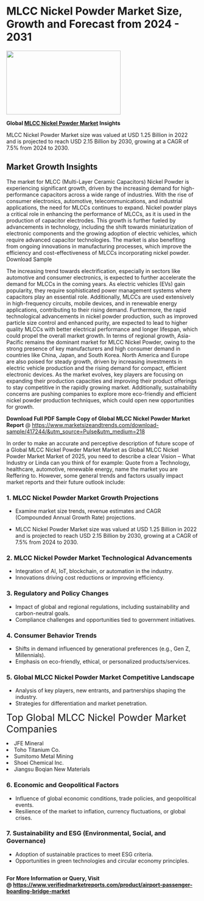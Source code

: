 <H1>MLCC Nickel Powder Market Size, Growth and Forecast from 2024 - 2031</H1><img class="aligncenter size-medium wp-image-584254" src="https://thirdeyenews.in/wp-content/uploads/2024/09/Global-Market-Research-300x168.jpeg" alt="" width="300" height="168" /><p><strong>Global&nbsp;<a href="https://www.marketsizeandtrends.com/download-sample/417244/&amp;utm_source=Pulse&amp;utm_medium=218">MLCC Nickel Powder Market</a> Insights</strong></p><p>MLCC Nickel Powder Market size was valued at USD 1.25 Billion in 2022 and is projected to reach USD 2.15 Billion by 2030, growing at a CAGR of 7.5% from 2024 to 2030.</p><p><h2>Market Growth Insights</h2> <p>The market for MLCC (Multi-Layer Ceramic Capacitors) Nickel Powder is experiencing significant growth, driven by the increasing demand for high-performance capacitors across a wide range of industries. With the rise of consumer electronics, automotive, telecommunications, and industrial applications, the need for MLCCs continues to expand. Nickel powder plays a critical role in enhancing the performance of MLCCs, as it is used in the production of capacitor electrodes. This growth is further fueled by advancements in technology, including the shift towards miniaturization of electronic components and the growing adoption of electric vehicles, which require advanced capacitor technologies. The market is also benefiting from ongoing innovations in manufacturing processes, which improve the efficiency and cost-effectiveness of MLCCs incorporating nickel powder. Download Sample </p> <p>The increasing trend towards electrification, especially in sectors like automotive and consumer electronics, is expected to further accelerate the demand for MLCCs in the coming years. As electric vehicles (EVs) gain popularity, they require sophisticated power management systems where capacitors play an essential role. Additionally, MLCCs are used extensively in high-frequency circuits, mobile devices, and in renewable energy applications, contributing to their rising demand. Furthermore, the rapid technological advancements in nickel powder production, such as improved particle size control and enhanced purity, are expected to lead to higher quality MLCCs with better electrical performance and longer lifespan, which could propel the overall market growth. In terms of regional growth, Asia-Pacific remains the dominant market for MLCC Nickel Powder, owing to the strong presence of key manufacturers and high consumer demand in countries like China, Japan, and South Korea. North America and Europe are also poised for steady growth, driven by increasing investments in electric vehicle production and the rising demand for compact, efficient electronic devices. As the market evolves, key players are focusing on expanding their production capacities and improving their product offerings to stay competitive in the rapidly growing market. Additionally, sustainability concerns are pushing companies to explore more eco-friendly and efficient nickel powder production techniques, which could open new opportunities for growth. </p><p><span class=""><strong>Download Full PDF Sample Copy of Global MLCC Nickel Powder Market Report</strong> @ <a href="https://www.marketsizeandtrends.com/download-sample/417244/&amp;utm_source=Pulse&amp;utm_medium=218" target="_blank">https://www.marketsizeandtrends.com/download-sample/417244/&amp;utm_source=Pulse&amp;utm_medium=218</a></span></p><p>In order to make an accurate and perceptive description of future scope of a Global&nbsp;MLCC Nickel Powder Market Market as Global&nbsp;MLCC Nickel Powder Market Market of 2025, you need to describe a clear Vision &ndash; What Industry or Linda can you think of for example: Quote from a Technology, healthcare, automotive, renewable energy, name the market you are Reffering to. However, some general trends and factors usually impact market reports and their future outlook include:</p><h3>1.&nbsp;<strong>MLCC Nickel Powder Market Growth Projections</strong></h3><ul><li>Examine market size trends, revenue estimates and CAGR (Compounded Annual Growth Rate) projections.</li><li><p>MLCC Nickel Powder Market size was valued at USD 1.25 Billion in 2022 and is projected to reach USD 2.15 Billion by 2030, growing at a CAGR of 7.5% from 2024 to 2030.</p></li></ul><h3>2.&nbsp;<strong>MLCC Nickel Powder Market Technological Advancements</strong></h3><ul><li>Integration of AI, IoT, blockchain, or automation in the industry.</li><li>Innovations driving cost reductions or improving efficiency.</li></ul><h3>3.&nbsp;<strong>Regulatory and Policy Changes</strong></h3><ul><li>Impact of global and regional regulations, including sustainability and carbon-neutral goals.</li><li>Compliance challenges and opportunities tied to government initiatives.</li></ul><h3>4.&nbsp;<strong>Consumer Behavior Trends</strong></h3><ul><li>Shifts in demand influenced by generational preferences (e.g., Gen Z, Millennials).</li><li>Emphasis on eco-friendly, ethical, or personalized products/services.</li></ul><h3>5.&nbsp;<strong>Global MLCC Nickel Powder Market Competitive Landscape</strong></h3><ul><li>Analysis of key players, new entrants, and partnerships shaping the industry.</li><li>Strategies for differentiation and market penetration.</li></ul><p data-pm-slice="1 1 []"><span style="color: inherit; font-family: inherit; font-size: 25px;">Top Global MLCC Nickel Powder Market Companies</span></p><div class="" data-test-id=""><p><li>JFE Mineral</li><li> Toho Titanium Co.</li><li> Sumitomo Metal Mining</li><li> Shoei Chemical Inc.</li><li> Jiangsu Boqian New Materials</li></p></div><h3>6.&nbsp;<strong>Economic and Geopolitical Factors</strong></h3><ul><li>Influence of global economic conditions, trade policies, and geopolitical events.</li><li>Resilience of the market to inflation, currency fluctuations, or global crises.</li></ul><h3>7.&nbsp;<strong>Sustainability and ESG (Environmental, Social, and Governance)</strong></h3><ul><li>Adoption of sustainable practices to meet ESG criteria.</li><li>Opportunities in green technologies and circular economy principles.</li></ul><h2><strong style="font-size: 14px;">For More Information or Query, Visit @&nbsp;</strong><a style="background-color: #ffffff; font-size: 14px;" href="https://www.marketsizeandtrends.com/report/mlcc-nickel-powder-market/" target="_blank">https://www.verifiedmarketreports.com/product/airport-passenger-boarding-bridge-market</a></h2>
